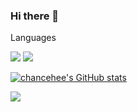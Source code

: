 ### Hi there 👋




Languages

<img src="https://img.shields.io/badge/Python-3776AB?style=flat-square&logo=Python&logoColor=white"/>
<img src="https://img.shields.io/badge/Java-007396?style=flat&logo=OpenJDK&logoColor=white"/>


[![chancehee's GitHub stats](https://github-readme-stats.vercel.app/api?username=chancehee)](https://github.com/anuraghazra/github-readme-stats)

<img src="http://mazassumnida.wtf/api/v2/generate_badge?boj=rkshktmshk">


<!--
**chancehee/chancehee** is a ✨ _special_ ✨ repository because its `README.md` (this file) appears on your GitHub profile.

Here are some ideas to get you started:

- 🔭 I’m currently working on ...
- 🌱 I’m currently learning ...
- 👯 I’m looking to collaborate on ...
- 🤔 I’m looking for help with ...
- 💬 Ask me about ...
- 📫 How to reach me: ...
- 😄 Pronouns: ...
- ⚡ Fun fact: ...
-->

